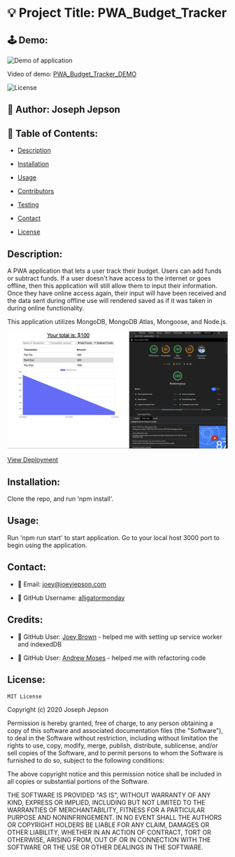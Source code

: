 # 💡 Project Title: PWA_Budget_Tracker

## 🕹 Demo:

![Demo of application](public/assets/PWA_Budget_Tracker_DEMO.gif)

Video of demo: [PWA_Budget_Tracker_DEMO](https://drive.google.com/file/d/1tUnha7ENERPRSkLXN2M57029qtVSnnaT/view) 

![License](https://img.shields.io/badge/License-MIT-yellow) 
## 👤 Author: Joseph Jepson 

  ## 📜 Table of Contents: 

  * [Description](#Description) 

  * [Installation](#Installation) 

  * [Usage](#Usage) 

  * [Contributors](#Contributors) 

  * [Testing](#Testing)

  * [Contact](#Contact) 

  * [License](#License) 

  ## Description: 
A PWA application that lets a user track their budget. Users can add funds or subtract funds. If a user doesn't have access to the internet or goes offline, then this application will still allow them to input their information. Once they have online access again, their input will have been received and the data sent during offline use will rendered saved as if it was taken in during online functionality. 

This application utilizes MongoDB, MongoDB Atlas, Mongoose, and Node.js.

![Image of DEMO application](public/assets/DEMO_image.png)

[View Deployment](https://radiant-badlands-41474.herokuapp.com/)

## Installation: 
Clone the repo, and run 'npm install'. 

## Usage: 
Run 'npm run start' to start application. Go to your local host 3000 port to begin using the application.

  ## Contact: 
 
  * 💌  Email: joey@joeyjepson.com 
 
  * 👤  GitHub Username: [alligatormonday](https://github.com/alligatormonday) 
  
  ## Credits: 
 
  * 👤  GitHub User: [Joey Brown](https://github.com/joeybrown-ctrl) - helped me with setting up service worker and indexedDB

  * 👤  GitHub User: [Andrew Moses](https://github.com/andrewmosesdrive) - helped me with refactoring code

  ## License: 
 
  
    MIT License

Copyright (c) 2020 Joseph Jepson

Permission is hereby granted, free of charge, to any person obtaining a copy
of this software and associated documentation files (the "Software"), to deal
in the Software without restriction, including without limitation the rights
to use, copy, modify, merge, publish, distribute, sublicense, and/or sell
copies of the Software, and to permit persons to whom the Software is
furnished to do so, subject to the following conditions:

The above copyright notice and this permission notice shall be included in all
copies or substantial portions of the Software.

THE SOFTWARE IS PROVIDED "AS IS", WITHOUT WARRANTY OF ANY KIND, EXPRESS OR
IMPLIED, INCLUDING BUT NOT LIMITED TO THE WARRANTIES OF MERCHANTABILITY,
FITNESS FOR A PARTICULAR PURPOSE AND NONINFRINGEMENT. IN NO EVENT SHALL THE
AUTHORS OR COPYRIGHT HOLDERS BE LIABLE FOR ANY CLAIM, DAMAGES OR OTHER
LIABILITY, WHETHER IN AN ACTION OF CONTRACT, TORT OR OTHERWISE, ARISING FROM,
OUT OF OR IN CONNECTION WITH THE SOFTWARE OR THE USE OR OTHER DEALINGS IN THE
SOFTWARE.
